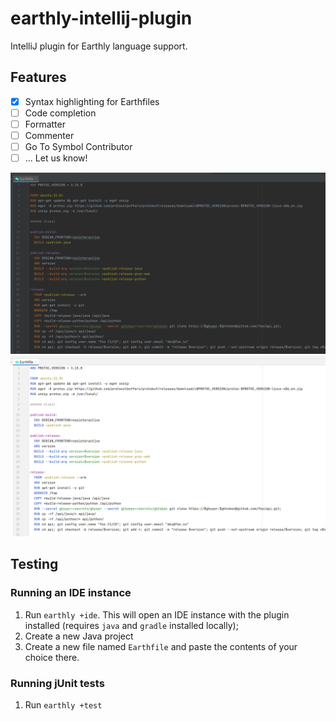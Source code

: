 # earthly-intellij-plugin

IntelliJ plugin for Earthly language support.

## Features
- [x] Syntax highlighting for Earthfiles
- [ ] Code completion
- [ ] Formatter
- [ ] Commenter
- [ ] Go To Symbol Contributor
- [ ] ... Let us know!

![Darcula theme](documentation/darcula.png)
![Light theme](documentation/light.png)

## Testing
### Running an IDE instance
1. Run `earthly +ide`. This will open an IDE instance with the plugin installed (requires `java` and `gradle` installed locally);
2. Create a new Java project
3. Create a new file named `Earthfile` and paste the contents of your choice there.

### Running jUnit tests
1. Run `earthly +test`
